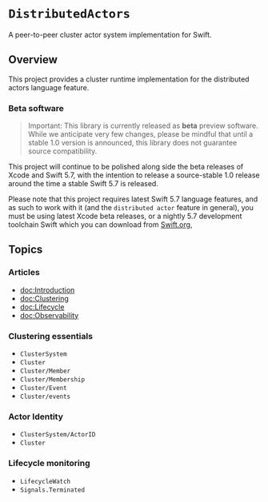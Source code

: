 # ``DistributedActors``

A peer-to-peer cluster actor system implementation for Swift.

## Overview

This project provides a cluster runtime implementation for the distributed actors language feature.


### Beta software

> Important: This library is currently released as **beta** preview software. While we anticipate very few changes, please be mindful that until a stable 1.0 version is announced, this library does not guarantee source compatibility.

This project will continue to be polished along side the beta releases of Xcode and Swift 5.7, with the intention to release a source-stable 1.0 release around the time a stable Swift 5.7 is released. 

Please note that this project requires latest Swift 5.7 language features, and as such to work with it (and the `distributed actor` feature in general), you must be using latest Xcode beta releases, or a nightly 5.7 development toolchain Swift which you can download from [Swift.org](https://swift.org/download/#snapshots),

## Topics

### Articles

- <doc:Introduction>
- <doc:Clustering>
- <doc:Lifecycle>
- <doc:Observability>

<!--### Tutorials -->

### Clustering essentials 

- ``ClusterSystem``
- ``Cluster``
- ``Cluster/Member``
- ``Cluster/Membership``
- ``Cluster/Event``
- ``Cluster/events``
 
### Actor Identity

- ``ClusterSystem/ActorID`` 
- ``Cluster``


### Lifecycle monitoring

- ``LifecycleWatch``
- ``Signals.Terminated``
